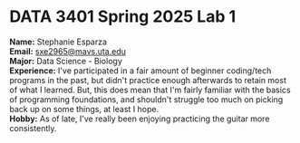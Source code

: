 # DATA 3401 Spring 2025 Lab 1
**Name:** Stephanie Esparza <br>
**Email:** sxe2965@mavs.uta.edu <br>
**Major:** Data Science - Biology <br>
**Experience:** I've participated in a fair amount of beginner coding/tech programs in the past, but didn't practice enough afterwards to retain most of what I learned. But, this does mean that I'm fairly familiar with the basics of programming foundations, and shouldn't struggle too much on picking back up on some things, at least I hope. <br>
**Hobby:** As of late, I've really been enjoying practicing the guitar more consistently.
